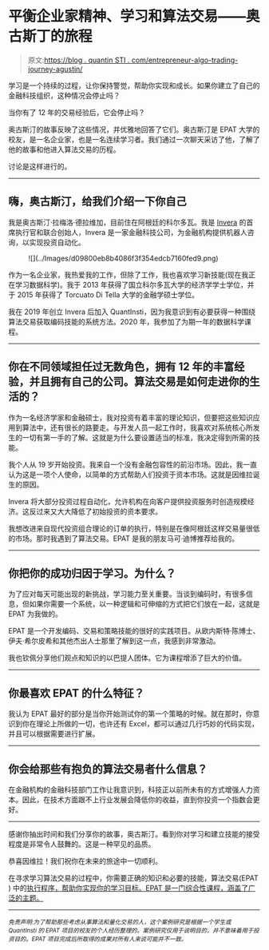 # 平衡企业家精神、学习和算法交易——奥古斯丁的旅程

> 原文:[https://blog . quantin STI . com/entrepreneur-algo-trading-journey-agustin/](https://blog.quantinsti.com/entrepreneur-algo-trading-journey-agustin/)

学习是一个持续的过程，让你保持警觉，帮助你实现和成长。如果你建立了自己的金融科技组织，这种情况会停止吗？

当你有了 12 年的交易经验后，它会停止吗？

奥古斯汀的故事反映了这些情况，并优雅地回答了它们。奥古斯汀是 EPAT 大学的校友，是一名企业家，也是一名连续学习者。我们通过一次聊天采访了他，了解了他的故事和他进入算法交易的历程。

讨论是这样进行的。

* * *

## **嗨，奥古斯汀，给我们介绍一下你自己**

我是奥古斯汀·拉梅洛·德拉维加，目前住在阿根廷的科尔多瓦。我是 [Invera](https://invera.io) 的首席执行官和联合创始人，Invera 是一家金融科技公司，为金融机构提供机器人咨询，以实现投资自动化。

<figure class="kg-card kg-image-card">![](../Images/d09800eb8b4086f3f354edcb7160fed9.png)</figure>

作为一名企业家，我热爱我的工作，但除了工作，我也喜欢学习新技能(现在我正在学习数据科学)。我于 2013 年获得了国立科尔多瓦大学的经济学学士学位，并于 2015 年获得了 Torcuato Di Tella 大学的金融学硕士学位。

我在 2019 年创立 Invera 后加入 QuantInsti，因为我意识到有必要获得一种围绕算法交易获取编码技能的系统方法。2020 年，我参加了为期一年的数据科学课程。

* * *

## 你在不同领域担任过无数角色，拥有 12 年的丰富经验，并且拥有自己的公司。算法交易是如何走进你的生活的？

作为一名经济学家和金融硕士，我对投资有着丰富的理论知识，但要把这些知识应用到算法中，还有很长的路要走。与开发人员一起工作时，我喜欢对系统核心所发生的一切有第一手的了解。这就是为什么要设置适当的标准，我决定得到所需的技能。

我个人从 19 岁开始投资。我来自一个没有金融包容性的前沿市场。因此，我一直认为这是一项个人使命，以简单的方式帮助人们投资于资本市场。这就是因维拉诞生的原因。

Invera 将大部分投资过程自动化，允许机构在向客户提供投资服务时创造规模经济。这反过来又大大降低了初始投资的资本要求。

我想改进来自现代投资组合理论的订单的执行，特别是在像阿根廷这样交易量很低的市场。那时我遇到了算法交易。EPAT 是我的朋友马可·迪博推荐给我的。

* * *

## 你把你的成功归因于学习。为什么？

为了应对每天可能出现的新挑战，学习能力至关重要。当谈到编码时，有很多信息，但如果你需要一个系统，以一种逻辑和可伸缩的方式把它们放在一起，这就是 EPAT 为我做的。

EPAT 是一个开发编码、交易和策略技能的很好的实践项目。从欧内斯特·陈博士、伊夫·希尔皮希和其他杰出人士那里了解到这一点，我感到非常激动。

我也钦佩分享他们观点和知识的以巴提人团体。它为课程增添了巨大的价值。

* * *

## 你最喜欢 EPAT 的什么特征？

我认为 EPAT 最好的部分是当你开始测试你的第一个策略的时候。就在那时，你意识到你在理论上所做的一切，也许还有 Excel，都可以通过几行巧妙的代码实现，并且可以根据需要进行扩展。

* * *

## 你会给那些有抱负的算法交易者什么信息？

在金融机构的金融科技部门工作让我意识到，科技正以前所未有的方式增强人力资本。因此，在技术方面跟不上行业发展会降低你的收益，直到你投资一个指数会更好。

* * *

感谢你抽出时间和我们分享你的故事，奥古斯汀。看到你对学习和建立技能的接受程度是非常令人鼓舞的。这是一种罕见的品质。

恭喜因维拉！我们祝你在未来的旅途中一切顺利。

在寻求学习算法交易的过程中，你需要正确的知识和必要的技能，算法交易(EPAT ) 中的[执行程序，帮助你实现你的学习目标。EPAT 是一门综合性课程，涵盖了广泛的主题。](https://www.quantinsti.com/)

* * *

*<small>免责声明:为了帮助那些考虑从事算法和量化交易的人，这个案例研究是根据一个学生或 QuantInsti 的 EPAT 项目的校友的个人经历整理的。案例研究仅用于说明目的，并不意味着用于投资目的。EPAT 项目完成后所取得的成果对所有人来说可能并不一致。</small>*